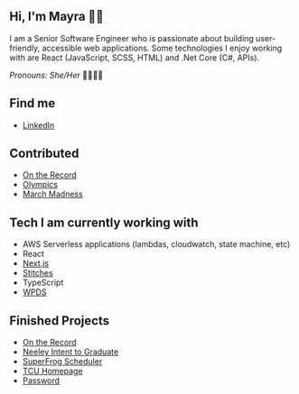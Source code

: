 ## Hi, I'm Mayra 👋🏽

I am a Senior Software Engineer who is passionate about building user-friendly, accessible web applications. Some technologies I enjoy working with are React (JavaScript, SCSS, HTML) and .Net Core (C#, APIs). 

_Pronouns: She/Her_ 🌈👩🏽‍💻

## Find me

- [LinkedIn](https://www.linkedin.com/in/mayraperales/)

## Contributed

- [On the Record](https://www.washingtonpost.com/news-quiz/)
- [Olympics](https://www.washingtonpost.com/sports/olympics/interactive/2021/olympic-medal-count-results/)
- [March Madness](https://www.washingtonpost.com/sports/interactive/2022/perfect-bracket-march-madness/)

## Tech I am currently working with

- AWS Serverless applications (lambdas, cloudwatch, state machine, etc)
- React
- [Next.js](https://nextjs.org/)
- [Stitches](https://stitches.dev/)
- TypeScript
- [WPDS](https://github.com/washingtonpost/wpds-ui-kit)

## Finished Projects

- [On the Record](https://www.washingtonpost.com/news-quiz/)
- [Neeley Intent to Graduate](https://neeleyintentgrad.tcu.edu/)
- [SuperFrog Scheduler](https://superfrog.tcu.edu/)
- [TCU Homepage](https://www.tcu.edu/)
- [Password](https://password.tcu.edu/)

<!--
**mjperales/mjperales** is a ✨ _special_ ✨ repository because its `README.md` (this file) appears on your GitHub profile.

Here are some ideas to get you started:

- 🔭 I’m currently working on ...
- 🌱 I’m currently learning ...
- 👯 I’m looking to collaborate on ...
- 🤔 I’m looking for help with ...
- 💬 Ask me about ...
- 📫 How to reach me: ...
- 😄 Pronouns: ...
- ⚡ Fun fact: ...
-->
